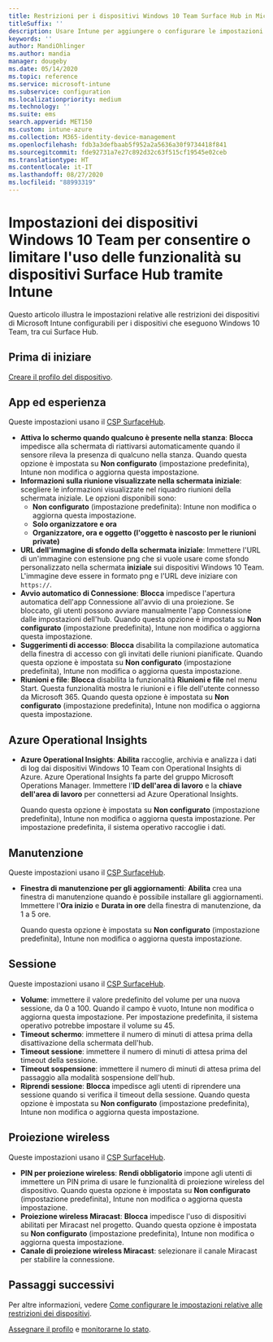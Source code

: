 ```yaml
---
title: Restrizioni per i dispositivi Windows 10 Team Surface Hub in Microsoft Intune - Azure | Microsoft Docs
titleSuffix: ''
description: Usare Intune per aggiungere o configurare le impostazioni dei dispositivi Surface Hub che eseguono Windows 10 Team.
keywords: ''
author: MandiOhlinger
ms.author: mandia
manager: dougeby
ms.date: 05/14/2020
ms.topic: reference
ms.service: microsoft-intune
ms.subservice: configuration
ms.localizationpriority: medium
ms.technology: ''
ms.suite: ems
search.appverid: MET150
ms.custom: intune-azure
ms.collection: M365-identity-device-management
ms.openlocfilehash: fdb3a3defbaab5f952a2a5636a30f9734418f841
ms.sourcegitcommit: fde92731a7e27c892d32c63f515cf19545e02ceb
ms.translationtype: HT
ms.contentlocale: it-IT
ms.lasthandoff: 08/27/2020
ms.locfileid: "88993319"
---
```

# <a name="windows-10-team-settings-to-allow-or-restrict-features-on-surface-hub-devices-using-intune"></a>Impostazioni dei dispositivi Windows 10 Team per consentire o limitare l'uso delle funzionalità su dispositivi Surface Hub tramite Intune

Questo articolo illustra le impostazioni relative alle restrizioni dei dispositivi di Microsoft Intune configurabili per i dispositivi che eseguono Windows 10 Team, tra cui Surface Hub.

## <a name="before-you-begin"></a>Prima di iniziare

[Creare il profilo del dispositivo](device-restrictions-configure.md#create-the-profile).

## <a name="apps-and-experience"></a>App ed esperienza

Queste impostazioni usano il [CSP SurfaceHub](/windows/client-management/mdm/surfacehub-csp).

- **Attiva lo schermo quando qualcuno è presente nella stanza**: **Blocca** impedisce alla schermata di riattivarsi automaticamente quando il sensore rileva la presenza di qualcuno nella stanza. Quando questa opzione è impostata su **Non configurato** (impostazione predefinita), Intune non modifica o aggiorna questa impostazione.
- **Informazioni sulla riunione visualizzate nella schermata iniziale**: scegliere le informazioni visualizzate nel riquadro riunioni della schermata iniziale. Le opzioni disponibili sono:
  - **Non configurato** (impostazione predefinita): Intune non modifica o aggiorna questa impostazione.
  - **Solo organizzatore e ora**
  - **Organizzatore, ora e oggetto (l'oggetto è nascosto per le riunioni private)**
- **URL dell'immagine di sfondo della schermata iniziale**: Immettere l'URL di un'immagine con estensione png che si vuole usare come sfondo personalizzato nella schermata **iniziale** sui dispositivi Windows 10 Team. L'immagine deve essere in formato png e l'URL deve iniziare con `https://`.
- **Avvio automatico di Connessione**: **Blocca** impedisce l'apertura automatica dell'app Connessione all'avvio di una proiezione. Se bloccato, gli utenti possono avviare manualmente l'app Connessione dalle impostazioni dell'hub. Quando questa opzione è impostata su **Non configurato** (impostazione predefinita), Intune non modifica o aggiorna questa impostazione.
- **Suggerimenti di accesso**: **Blocca** disabilita la compilazione automatica della finestra di accesso con gli invitati delle riunioni pianificate. Quando questa opzione è impostata su **Non configurato** (impostazione predefinita), Intune non modifica o aggiorna questa impostazione.
- **Riunioni e file**: **Blocca** disabilita la funzionalità **Riunioni e file** nel menu Start. Questa funzionalità mostra le riunioni e i file dell'utente connesso da Microsoft 365. Quando questa opzione è impostata su **Non configurato** (impostazione predefinita), Intune non modifica o aggiorna questa impostazione.

## <a name="azure-operational-insights"></a>Azure Operational Insights

- **Azure Operational Insights**: **Abilita** raccoglie, archivia e analizza i dati di log dai dispositivi Windows 10 Team con Operational Insights di Azure. Azure Operational Insights fa parte del gruppo Microsoft Operations Manager. Immettere l'**ID dell'area di lavoro** e la **chiave dell'area di lavoro** per connettersi ad Azure Operational Insights.

  Quando questa opzione è impostata su **Non configurato** (impostazione predefinita), Intune non modifica o aggiorna questa impostazione. Per impostazione predefinita, il sistema operativo raccoglie i dati.

## <a name="maintenance"></a>Manutenzione

Queste impostazioni usano il [CSP SurfaceHub](/windows/client-management/mdm/surfacehub-csp).

- **Finestra di manutenzione per gli aggiornamenti**: **Abilita** crea una finestra di manutenzione quando è possibile installare gli aggiornamenti. Immettere l'**Ora inizio** e **Durata in ore** della finestra di manutenzione, da 1 a 5 ore.

  Quando questa opzione è impostata su **Non configurato** (impostazione predefinita), Intune non modifica o aggiorna questa impostazione.

## <a name="session"></a>Sessione

Queste impostazioni usano il [CSP SurfaceHub](/windows/client-management/mdm/surfacehub-csp).

- **Volume**: immettere il valore predefinito del volume per una nuova sessione, da 0 a 100. Quando il campo è vuoto, Intune non modifica o aggiorna questa impostazione. Per impostazione predefinita, il sistema operativo potrebbe impostare il volume su 45.
- **Timeout schermo**: immettere il numero di minuti di attesa prima della disattivazione della schermata dell'hub.
- **Timeout sessione**: immettere il numero di minuti di attesa prima del timeout della sessione.
- **Timeout sospensione**: immettere il numero di minuti di attesa prima del passaggio alla modalità sospensione dell'hub.
- **Riprendi sessione**: **Blocca** impedisce agli utenti di riprendere una sessione quando si verifica il timeout della sessione. Quando questa opzione è impostata su **Non configurato** (impostazione predefinita), Intune non modifica o aggiorna questa impostazione.

## <a name="wireless-projection"></a>Proiezione wireless

Queste impostazioni usano il [CSP SurfaceHub](/windows/client-management/mdm/surfacehub-csp).

- **PIN per proiezione wireless**: **Rendi obbligatorio** impone agli utenti di immettere un PIN prima di usare le funzionalità di proiezione wireless del dispositivo. Quando questa opzione è impostata su **Non configurato** (impostazione predefinita), Intune non modifica o aggiorna questa impostazione.
- **Proiezione wireless Miracast**: **Blocca** impedisce l'uso di dispositivi abilitati per Miracast nel progetto. Quando questa opzione è impostata su **Non configurato** (impostazione predefinita), Intune non modifica o aggiorna questa impostazione.
- **Canale di proiezione wireless Miracast**: selezionare il canale Miracast per stabilire la connessione.

## <a name="next-steps"></a>Passaggi successivi

Per altre informazioni, vedere [Come configurare le impostazioni relative alle restrizioni dei dispositivi](device-restrictions-configure.md).

[Assegnare il profilo](device-profile-assign.md) e [monitorarne lo stato](device-profile-monitor.md).